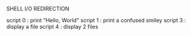 SHELL I/O REDIRECTION

script 0 : print "Hello, World"
script 1 : print a confused smiley
script 3 : display a file
script 4 : display 2 files
